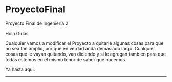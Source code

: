 # ProyectoFinal
Proyecto Final de Ingeniería 2 

Hola Girlas 

Cualquier vamos a modificar el Proyecto a quitarle algunas cosas para que no sea tan amplio, por que en verdad anda demasiado largo.
Cualquier cosas que le vayan quitando, van diciendo y si le agregan tambien para que todas estemos en el mismo tenor de saber que hacemos.

Ya hasta aqui.

 -------------------------------------------------------------------------------------------------------------------------------------------
